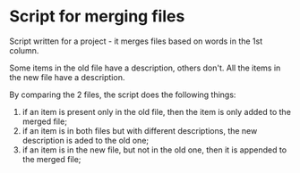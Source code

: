 # Script for merging files



Script written for a project - it merges files based on words in the 1st column. 

Some items in the old file have a description, others don't. All the items in the new file have a description.

By comparing the 2 files, the script does the following things: 
  1. if an item is present only in the old file, then the item is only added to the merged file; 
  2. if an item is in both files but with different descriptions, the new description is aded to the old one;
  3. if an item is in the new file, but not in the old one, then it is appended to the merged file;
